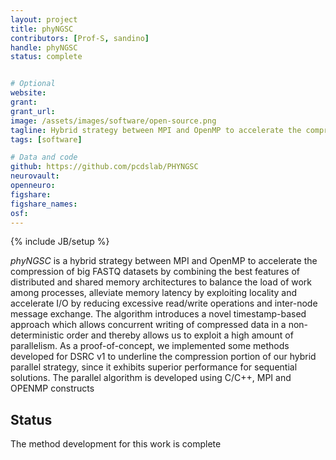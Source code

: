 ```yaml
---
layout: project
title: phyNGSC
contributors: [Prof-S, sandino]
handle: phyNGSC
status: complete


# Optional
website: 
grant:
grant_url:
image: /assets/images/software/open-source.png
tagline: Hybrid strategy between MPI and OpenMP to accelerate the compression of big FASTQ datasets
tags: [software]

# Data and code
github: https://github.com/pcdslab/PHYNGSC 
neurovault:
openneuro:
figshare:
figshare_names:
osf:
---
```

{% include JB/setup %}

*phyNGSC* is a hybrid strategy between MPI and OpenMP to accelerate the compression of big FASTQ datasets by combining the best features of distributed and shared memory architectures to balance the load of work among processes, alleviate memory latency by exploiting locality and accelerate I/O by reducing excessive read/write operations and inter-node message exchange. The algorithm introduces a novel timestamp-based approach which allows concurrent writing of compressed data in a non-deterministic order and thereby allows us to exploit a high amount of parallelism. As a proof-of-concept, we implemented some methods developed for DSRC v1 to underline the compression portion of our hybrid parallel strategy, since it exhibits superior performance for sequential solutions. The parallel algorithm is developed using C/C++, MPI and OPENMP constructs

## Status 
The method development for this work is complete